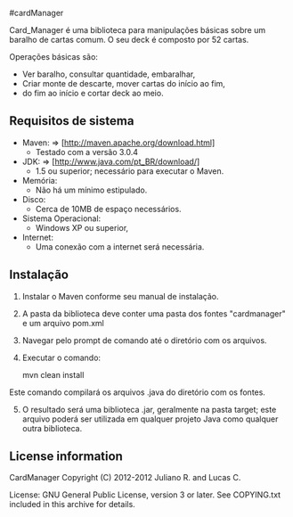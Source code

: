 #cardManager

Card_Manager é uma biblioteca para manipulações básicas
sobre um baralho de cartas comum.
O seu deck é composto por 52 cartas.

Operações básicas são:
 - Ver baralho, consultar quantidade, embaralhar, 
 - Criar monte de descarte, mover cartas do início ao fim,
 - do fim ao início e cortar deck ao meio.
 
## Requisitos de sistema

* Maven: => [http://maven.apache.org/download.html]
  * Testado com a versão 3.0.4
* JDK:  => [http://www.java.com/pt_BR/download/]
  * 1.5 ou superior; necessário para executar o Maven.
* Memória:
  * Não há um mínimo estipulado.
* Disco:
  * Cerca de 10MB de espaço necessários.
* Sistema Operacional:
  * Windows XP ou superior, 
* Internet:
  * Uma conexão com a internet será necessária.

## Instalação

1) Instalar o Maven conforme seu manual de instalação.

2) A pasta da biblioteca deve conter uma pasta dos fontes "cardmanager" e um arquivo pom.xml

3) Navegar pelo prompt de comando até o diretório com os arquivos.   

4) Executar o comando: 

	mvn clean install

Este comando compilará os arquivos .java do diretório com os fontes.

5) O resultado será uma biblioteca .jar, geralmente na pasta target;
   este arquivo poderá ser utilizada em qualquer projeto Java como qualquer 
   outra biblioteca.

## License information

CardManager Copyright (C) 2012-2012 Juliano R. and  Lucas C.

License: GNU General Public License, version 3 or later. 
See COPYING.txt included in this archive for details.